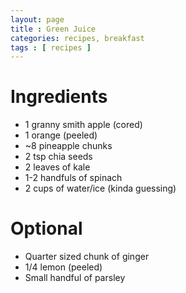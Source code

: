 ```yaml
---
layout: page
title : Green Juice
categories: recipes, breakfast
tags : [ recipes ]
---
```


# Ingredients

* 1 granny smith apple (cored) 
* 1 orange (peeled)
* ~8 pineapple chunks
* 2 tsp chia seeds
* 2 leaves of kale
* 1-2 handfuls of spinach
* 2 cups of water/ice (kinda guessing)

# Optional

* Quarter sized chunk of ginger
* 1/4 lemon (peeled)
* Small handful of parsley